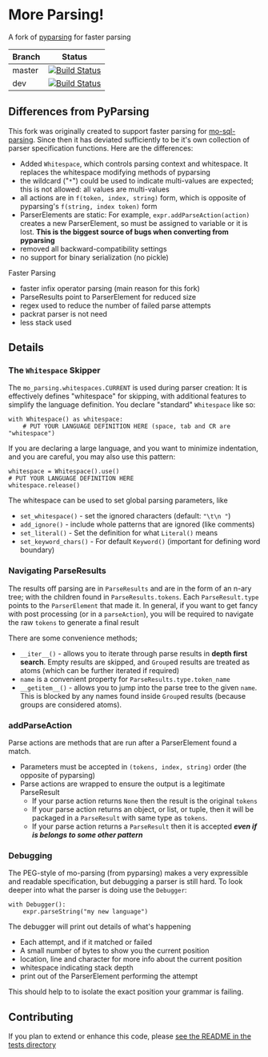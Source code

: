 # More Parsing!

A fork of [pyparsing](https://github.com/pyparsing/pyparsing) for faster parsing


|Branch      |Status   |
|------------|---------|
|master      | [![Build Status](https://travis-ci.org/klahnakoski/mo-parsing.svg?branch=master)](https://travis-ci.org/klahnakoski/mo-parsing) |
|dev         | [![Build Status](https://travis-ci.org/klahnakoski/mo-parsing.svg?branch=dev)](https://travis-ci.org/klahnakoski/mo-parsing)    |


## Differences from PyParsing

This fork was originally created to support faster parsing for [mo-sql-parsing](https://github.com/klahnakoski/moz-sql-parser).  Since then it has deviated sufficiently to be it's own collection of parser specification functions.  Here are the differences:

* Added `Whitespace`, which controls parsing context and whitespace.  It replaces the whitespace modifying methods of pyparsing
* the wildcard ("`*`") could be used to indicate multi-values are expected; this is not allowed: all values are multi-values
* all actions are in `f(token, index, string)` form, which is opposite of pyparsing's `f(string, index token)` form
* ParserElements are static: For example, `expr.addParseAction(action)` creates a new ParserElement, so must be assigned to variable or it is lost. **This is the biggest source of bugs when converting from pyparsing**
* removed all backward-compatibility settings
* no support for binary serialization (no pickle)

Faster Parsing

* faster infix operator parsing (main reason for this fork)
* ParseResults point to ParserElement for reduced size
* regex used to reduce the number of failed parse attempts  
* packrat parser is not need
* less stack used 


## Details

### The `Whitespace` Skipper

The `mo_parsing.whitespaces.CURRENT` is used during parser creation: It is effectively defines "whitespace" for skipping, with additional features to simplify the language definition.  You declare "standard" `Whitespace` like so:

    with Whitespace() as whitespace:
        # PUT YOUR LANGUAGE DEFINITION HERE (space, tab and CR are "whitespace")

If you are declaring a large language, and you want to minimize indentation, and you are careful, you may also use this pattern:

    whitespace = Whitespace().use()
    # PUT YOUR LANGUAGE DEFINITION HERE
    whitespace.release()

The whitespace can be used to set global parsing parameters, like

* `set_whitespace()` - set the ignored characters (default: `"\t\n "`)
* `add_ignore()` - include whole patterns that are ignored (like comments)
* `set_literal()` - Set the definition for what `Literal()` means
* `set_keyword_chars()` - For default `Keyword()` (important for defining word boundary)

### Navigating ParseResults

The results off parsing are in `ParseResults` and are in the form of an n-ary tree; with the children found in `ParseResults.tokens`.  Each `ParseResult.type` points to the `ParserElement` that made it.  In general, if you want to get fancy with post processing (or in a `parseAction`), you will be required to navigate the raw `tokens` to generate a final result

There are some convenience methods;  
* `__iter__()` - allows you to iterate through parse results in **depth first search**. Empty results are skipped, and `Group`ed results are treated as atoms (which can be further iterated if required) 
* `name` is a convenient property for `ParseResults.type.token_name`
* `__getitem__()` - allows you to jump into the parse tree to the given `name`. This is blocked by any names found inside `Group`ed results (because groups are considered atoms).      

### addParseAction

Parse actions are methods that are run after a ParserElement found a match. 

* Parameters must be accepted in `(tokens, index, string)` order (the opposite of pyparsing)
* Parse actions are wrapped to ensure the output is a legitimate ParseResult
  * If your parse action returns `None` then the result is the original `tokens`
  * If your parse action returns an object, or list, or tuple, then it will be packaged in a `ParseResult` with same type as `tokens`.
  * If your parse action returns a `ParseResult` then it is accepted ***even if is belongs to some other pattern***
  
### Debugging

The PEG-style of mo-parsing (from pyparsing) makes a very expressible and readable specification, but debugging a parser is still hard.  To look deeper into what the parser is doing use the `Debugger`:

```
with Debugger():
    expr.parseString("my new language")
```

The debugger will print out details of what's happening

* Each attempt, and if it matched or failed
* A small number of bytes to show you the current position
* location, line and character for more info about the current position
* whitespace indicating stack depth
* print out of the ParserElement performing the attempt

This should help to to isolate the exact position your grammar is failing. 

## Contributing

If you plan to extend or enhance this code, please [see the README in the tests directory](https://github.com/klahnakoski/mo-parsing/blob/dev/tests/README.md)